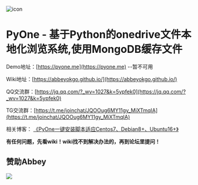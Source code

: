 ![icon](https://ww3.sinaimg.cn/large/0074MymAly1g1ipmf4vj6j305402djr6.jpg)
# PyOne - 基于Python的onedrive文件本地化浏览系统,使用MongoDB缓存文件

Demo地址：[https://pyone.me](https://pyone.me) --暂不可用

Wiki地址：[https://abbeyokgo.github.io/](https://abbeyokgo.github.io/)

QQ交流群：[https://jq.qq.com/?_wv=1027&k=5ypfek0](https://jq.qq.com/?_wv=1027&k=5ypfek0)

TG交流群：[https://t.me/joinchat/JQOOug6MY11gy_MiXTmqIA](https://t.me/joinchat/JQOOug6MY11gy_MiXTmqIA)

相关博客：
[《PyOne一键安装脚本适应Centos7、Debian8+、Ubuntu16+》](https://www.abbeyok.com/archives/382)

**有任何问题，先看wiki！wiki找不到解决办法的，再到论坛里提问！**

## 赞助Abbey ##

![](https://i.niupic.com/images/2019/05/31/_380.png)
